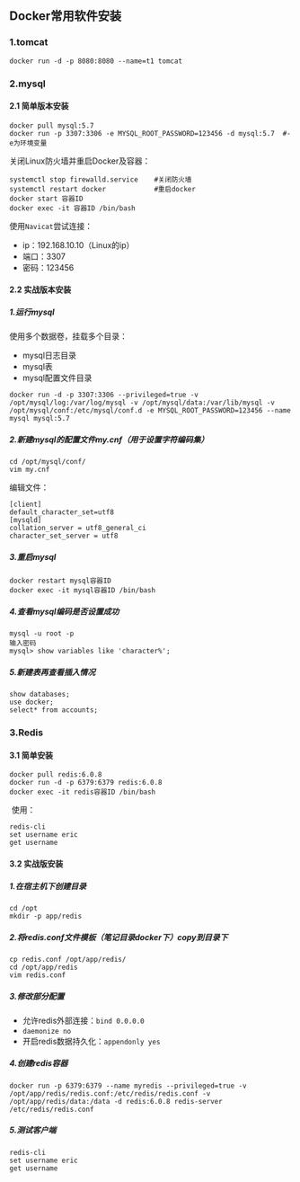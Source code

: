## Docker常用软件安装

### 1.tomcat

```shell
docker run -d -p 8080:8080 --name=t1 tomcat
```

### 2.mysql

#### 2.1 简单版本安装

```shell
docker pull mysql:5.7
docker run -p 3307:3306 -e MYSQL_ROOT_PASSWORD=123456 -d mysql:5.7	#-e为环境变量
```

关闭Linux防火墙并重启Docker及容器：

```shell
systemctl stop firewalld.service	#关闭防火墙
systemctl restart docker			#重启docker
docker start 容器ID
docker exec -it 容器ID /bin/bash
```

使用`Navicat`尝试连接：

* ip：192.168.10.10（Linux的ip）
* 端口：3307
* 密码：123456

#### 2.2 实战版本安装

##### 1.运行mysql

使用多个数据卷，挂载多个目录：

* mysql日志目录
* mysql表
* mysql配置文件目录

```shell
docker run -d -p 3307:3306 --privileged=true -v /opt/mysql/log:/var/log/mysql -v /opt/mysql/data:/var/lib/mysql -v /opt/mysql/conf:/etc/mysql/conf.d -e MYSQL_ROOT_PASSWORD=123456 --name mysql mysql:5.7
```

##### 2.新建mysql的配置文件my.cnf（用于设置字符编码集）

```shell
cd /opt/mysql/conf/
vim my.cnf
```

编辑文件：

```shell
[client]
default_character_set=utf8
[mysqld]
collation_server = utf8_general_ci
character_set_server = utf8
```

##### 3.重启mysql

```shell
docker restart mysql容器ID
docker exec -it mysql容器ID /bin/bash
```

##### 4.查看mysql编码是否设置成功

```shell
mysql -u root -p
输入密码
mysql> show variables like 'character%';
```

##### 5.新建表再查看插入情况

```mysql
show databases;
use docker;
select* from accounts;
```

### 3.Redis

#### 3.1 简单安装

```shell
docker pull redis:6.0.8
docker run -d -p 6379:6379 redis:6.0.8
docker exec -it redis容器ID /bin/bash
```

​	使用：

```shell
redis-cli
set username eric
get username
```

#### 3.2 实战版安装

##### 1.在宿主机下创建目录

```shell
cd /opt
mkdir -p app/redis
```

##### 2.将redis.conf文件模板（笔记目录docker下）copy到目录下

```shell
cp redis.conf /opt/app/redis/
cd /opt/app/redis 
vim redis.conf
```

##### 3.修改部分配置

* 允许redis外部连接：`bind 0.0.0.0`
* `daemonize no`
* 开启redis数据持久化：`appendonly yes`

##### 4.创建redis容器

```shell
docker run -p 6379:6379 --name myredis --privileged=true -v /opt/app/redis/redis.conf:/etc/redis/redis.conf -v /opt/app/redis/data:/data -d redis:6.0.8 redis-server /etc/redis/redis.conf
```

##### 5.测试客户端

```shell
redis-cli
set username eric
get username
```

